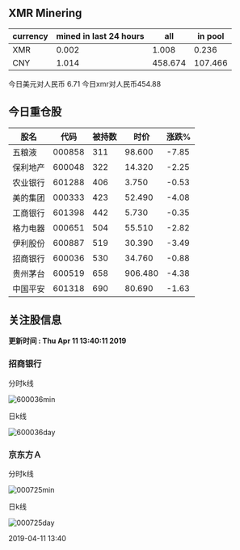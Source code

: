 ## XMR Minering

|currency|mined in last 24 hours|all|in pool|
|---|---|---|---|
|XMR|0.002|1.008|0.236|
|CNY|1.014|458.674|107.466|

今日美元对人民币 6.71	今日xmr对人民币454.88


## 今日重仓股 

|股名|代码|被持数|时价|涨跌%|
|---|---|---|---|---|
|五粮液|000858|311|98.600|-7.85|
|保利地产|600048|322|14.320|-2.25|
|农业银行|601288|406|3.750|-0.53|
|美的集团|000333|423|52.490|-4.08|
|工商银行|601398|442|5.730|-0.35|
|格力电器|000651|504|55.510|-2.82|
|伊利股份|600887|519|30.390|-3.49|
|招商银行|600036|530|34.760|-0.88|
|贵州茅台|600519|658|906.480|-4.38|
|中国平安|601318|690|80.690|-1.63|

## 关注股信息
**更新时间 : Thu Apr 11 13:40:11 2019**
### 招商银行 
分时k线

![600036min](http://image.sinajs.cn/newchart/min/n/sh600036.gif)

日k线

![600036day](http://image.sinajs.cn/newchart/daily/n/sh600036.gif)

### 京东方Ａ 
分时k线

![000725min](http://image.sinajs.cn/newchart/min/n/sz000725.gif)

日k线

![000725day](http://image.sinajs.cn/newchart/daily/n/sz000725.gif)

2019-04-11 13:40